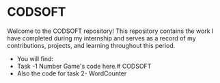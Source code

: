 # CODSOFT

Welcome to the CODSOFT repository! This repository contains the work I have completed during my internship and serves as a record of my contributions, projects, and learning throughout this period.
- You will find:
- Task -1 Number Game's code here.# CODSOFT
- Also the code for task 2- WordCounter 
